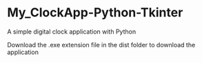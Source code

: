 # My_ClockApp-Python-Tkinter
A simple digital clock application with Python


Download the .exe extension file in the dist folder to download the application
